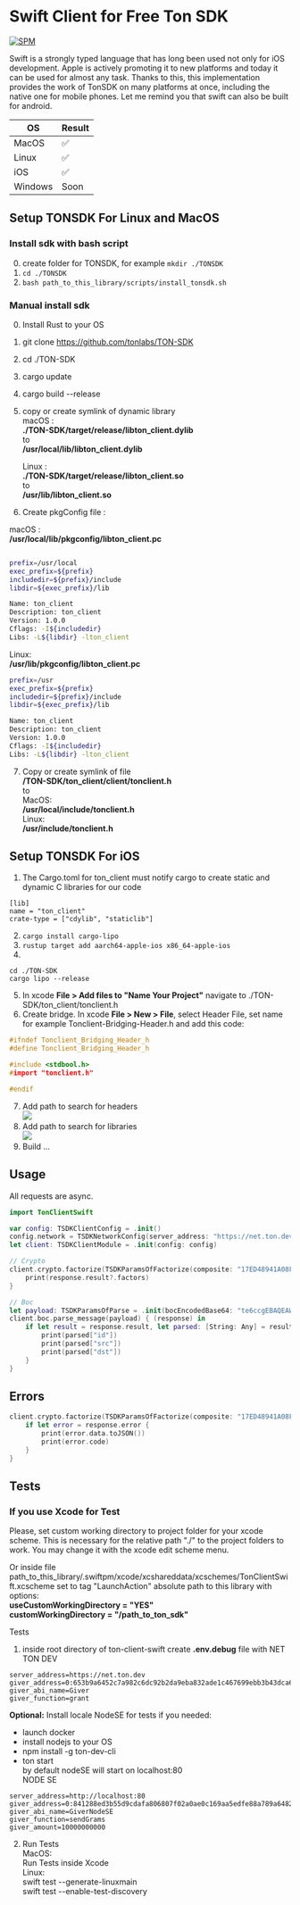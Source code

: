 # Swift Client for Free Ton SDK

[![SPM](https://img.shields.io/badge/swift-package%20manager-green)](https://swift.org/package-manager/)

Swift is a strongly typed language that has long been used not only for iOS development. Apple is actively promoting it to new platforms and today it can be used for almost any task. Thanks to this, this implementation provides the work of TonSDK on many platforms at once, including the native one for mobile phones. Let me remind you that swift can also be built for android.

| OS | Result |
| ----------- | ----------- |
| MacOS | ✅ |
| Linux | ✅ |
| iOS | ✅ |
| Windows | Soon |

## Setup TONSDK For Linux and MacOS

### Install sdk with bash script

0. create folder for TONSDK, for example 
```mkdir ./TONSDK```
1. ```cd ./TONSDK```
2. ```bash path_to_this_library/scripts/install_tonsdk.sh```

### Manual install sdk

0. Install Rust to your OS   
1. git clone https://github.com/tonlabs/TON-SDK   
2. cd ./TON-SDK
3. cargo update
4. cargo build --release
5. copy or create symlink of dynamic library    
macOS :  
**./TON-SDK/target/release/libton_client.dylib**  
to   
**/usr/local/lib/libton_client.dylib**  
    
    Linux :  
**./TON-SDK/target/release/libton_client.so**     
to    
**/usr/lib/libton_client.so**  
6. Create pkgConfig file :  
    
macOS :  
    **/usr/local/lib/pkgconfig/libton_client.pc**  

```bash

prefix=/usr/local
exec_prefix=${prefix}
includedir=${prefix}/include
libdir=${exec_prefix}/lib

Name: ton_client
Description: ton_client
Version: 1.0.0
Cflags: -I${includedir}
Libs: -L${libdir} -lton_client

```
Linux:  
    **/usr/lib/pkgconfig/libton_client.pc**  
    
```bash
prefix=/usr
exec_prefix=${prefix}
includedir=${prefix}/include
libdir=${exec_prefix}/lib

Name: ton_client
Description: ton_client
Version: 1.0.0
Cflags: -I${includedir}
Libs: -L${libdir} -lton_client
```
7. Copy or create symlink of file   
**/TON-SDK/ton_client/client/tonclient.h**  
to  
MacOS:  
**/usr/local/include/tonclient.h**  
Linux:  
**/usr/include/tonclient.h**  

## Setup TONSDK For iOS

1. The Cargo.toml for ton_client must notify cargo to create static and dynamic C libraries for our code      
```
[lib]
name = "ton_client"
crate-type = ["cdylib", "staticlib"]
```
2.   ```cargo install cargo-lipo```   
3. ```rustup target add aarch64-apple-ios x86_64-apple-ios```   
4. 
```
cd ./TON-SDK
cargo lipo --release
```  
5. In xcode __File > Add files to "Name Your Project"__ navigate to ./TON-SDK/ton_client/tonclient.h
6. Create bridge. In xcode __File > New > File__, select Header File, set name for example Tonclient-Bridging-Header.h and add this code:   
```C
#ifndef Tonclient_Bridging_Header_h
#define Tonclient_Bridging_Header_h

#include <stdbool.h>
#import "tonclient.h"

#endif
```   
7. Add path to search for headers   
![](https://user-images.githubusercontent.com/10519803/101163840-e736d480-363c-11eb-8ffe-022eec57a7ed.png)
8. Add path to search for libraries   
![](https://user-images.githubusercontent.com/10519803/101163634-8c04e200-363c-11eb-8ad9-6eea755d05f4.png)
9. Build ...

## Usage

All requests are async.

```swift
import TonClientSwift

var config: TSDKClientConfig = .init()
config.network = TSDKNetworkConfig(server_address: "https://net.ton.dev")
let client: TSDKClientModule = .init(config: config)

// Crypto
client.crypto.factorize(TSDKParamsOfFactorize(composite: "17ED48941A08F981")) { (response) in
    print(response.result?.factors)
}

// Boc
let payload: TSDKParamsOfParse = .init(bocEncodedBase64: "te6ccgEBAQEAWAAAq2n+AAAAAAAAAAAAAAAAAAAAAAAAAAAAAAAAAAAAAAAAAAE/zMzMzMzMzMzMzMzMzMzMzMzMzMzMzMzMzMzMzMzMzMzSsG8DgAAAAAjuOu9NAL7BxYpA")
client.boc.parse_message(payload) { (response) in
    if let result = response.result, let parsed: [String: Any] = result.parsed.toDictionary() {
        print(parsed["id"])
        print(parsed["src"])
        print(parsed["dst"])
    }
}
```
## Errors

```swift
client.crypto.factorize(TSDKParamsOfFactorize(composite: "17ED48941A08F981")) { (response) in
    if let error = response.error {
        print(error.data.toJSON())
        print(error.code)
    }
}
```

## Tests
### If you use Xcode for Test

Please, set custom working directory to project folder for your xcode scheme. This is necessary for the relative path "./" to the project folders to work.
You may change it with the xcode edit scheme menu.  

Or inside file path_to_this_library/.swiftpm/xcode/xcshareddata/xcschemes/TonClientSwift.xcscheme
set to tag "LaunchAction" absolute path to this library with options:   
**useCustomWorkingDirectory = "YES"**  
**customWorkingDirectory = "/path_to_ton_sdk"**


Tests

1. inside root directory of ton-client-swift create **.env.debug** file with
NET TON DEV
```
server_address=https://net.ton.dev
giver_address=0:653b9a6452c7a982c6dc92b2da9eba832ade1c467699ebb3b43dca6d77b780dd
giver_abi_name=Giver
giver_function=grant
```
**Optional:** Install locale NodeSE for tests if you needed:  
- launch docker
- install nodejs to your OS
- npm install -g ton-dev-cli
- ton start  
by default nodeSE will start on localhost:80  
NODE SE  
```
server_address=http://localhost:80
giver_address=0:841288ed3b55d9cdafa806807f02a0ae0c169aa5edfe88a789a6482429756a94
giver_abi_name=GiverNodeSE
giver_function=sendGrams
giver_amount=10000000000
```

2. Run Tests  
MacOS:  
Run Tests inside Xcode  
Linux:  
swift test --generate-linuxmain  
swift test --enable-test-discovery  
